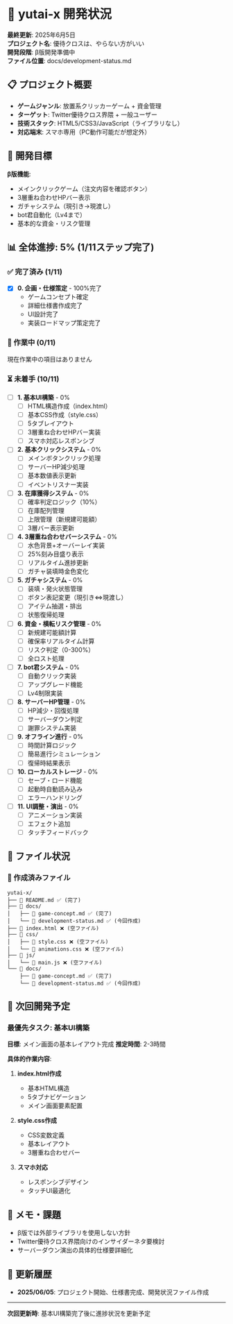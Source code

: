 # 🚧 yutai-x 開発状況

**最終更新**: 2025年6月5日  
**プロジェクト名**: 優待クロスは、やらない方がいい  
**開発段階**: β版開発準備中  
**ファイル位置**: docs/development-status.md

## 📋 プロジェクト概要
- **ゲームジャンル**: 放置系クリッカーゲーム + 資金管理
- **ターゲット**: Twitter優待クロス界隈 + 一般ユーザー
- **技術スタック**: HTML5/CSS3/JavaScript（ライブラリなし）
- **対応端末**: スマホ専用（PC動作可能だが想定外）

## 🎯 開発目標
**β版機能**:
- メインクリックゲーム（注文内容を確認ボタン）
- 3層重ね合わせHPバー表示
- ガチャシステム（現引き→現渡し）
- bot君自動化（Lv4まで）
- 基本的な資金・リスク管理

## 📊 全体進捗: 5% (1/11ステップ完了)

### ✅ 完了済み (1/11)
- [x] **0. 企画・仕様策定** - 100%完了
  - ゲームコンセプト確定
  - 詳細仕様書作成完了
  - UI設計完了
  - 実装ロードマップ策定完了

### 🔄 作業中 (0/11)
現在作業中の項目はありません

### ⏳ 未着手 (10/11)
- [ ] **1. 基本UI構築** - 0%
  - [ ] HTML構造作成（index.html）
  - [ ] 基本CSS作成（style.css） 
  - [ ] 5タブレイアウト
  - [ ] 3層重ね合わせHPバー実装
  - [ ] スマホ対応レスポンシブ

- [ ] **2. 基本クリックシステム** - 0%
  - [ ] メインボタンクリック処理
  - [ ] サーバーHP減少処理
  - [ ] 基本数値表示更新
  - [ ] イベントリスナー実装

- [ ] **3. 在庫獲得システム** - 0%
  - [ ] 確率判定ロジック（10%）
  - [ ] 在庫配列管理
  - [ ] 上限管理（新規建可能額）
  - [ ] 3層バー表示更新

- [ ] **4. 3層重ね合わせバーシステム** - 0%
  - [ ] 水色背景+オーバーレイ実装
  - [ ] 25%刻み目盛り表示
  - [ ] リアルタイム進捗更新
  - [ ] ガチャ装填時金色変化

- [ ] **5. ガチャシステム** - 0%
  - [ ] 装填・発火状態管理
  - [ ] ボタン表記変更（現引き⇔現渡し）
  - [ ] アイテム抽選・排出
  - [ ] 状態復帰処理

- [ ] **6. 資金・横転リスク管理** - 0%
  - [ ] 新規建可能額計算
  - [ ] 確保率リアルタイム計算
  - [ ] リスク判定（0-300%）
  - [ ] 全ロスト処理

- [ ] **7. bot君システム** - 0%
  - [ ] 自動クリック実装
  - [ ] アップグレード機能
  - [ ] Lv4制限実装

- [ ] **8. サーバーHP管理** - 0%
  - [ ] HP減少・回復処理
  - [ ] サーバーダウン判定
  - [ ] 謝罪システム実装

- [ ] **9. オフライン進行** - 0%
  - [ ] 時間計算ロジック
  - [ ] 簡易進行シミュレーション
  - [ ] 復帰時結果表示

- [ ] **10. ローカルストレージ** - 0%
  - [ ] セーブ・ロード機能
  - [ ] 起動時自動読み込み
  - [ ] エラーハンドリング

- [ ] **11. UI調整・演出** - 0%
  - [ ] アニメーション実装
  - [ ] エフェクト追加
  - [ ] タッチフィードバック

## 📁 ファイル状況

### 📄 作成済みファイル
```
yutai-x/
├── 📄 README.md ✅ (完了)
├── 📁 docs/
│   ├── 📄 game-concept.md ✅ (完了)
│   └── 📄 development-status.md ✅ (今回作成)
├── 📄 index.html ❌ (空ファイル)
├── 📁 css/
│   ├── 📄 style.css ❌ (空ファイル)
│   └── 📄 animations.css ❌ (空ファイル)
├── 📁 js/  
│   └── 📄 main.js ❌ (空ファイル)
└── 📁 docs/
    ├── 📄 game-concept.md ✅ (完了)
    └── 📄 development-status.md ✅ (今回作成)
```

## 🎯 次回開発予定

### 最優先タスク: 基本UI構築
**目標**: メイン画面の基本レイアウト完成
**推定時間**: 2-3時間

**具体的作業内容**:
1. **index.html作成**
   - 基本HTML構造
   - 5タブナビゲーション
   - メイン画面要素配置

2. **style.css作成**  
   - CSS変数定義
   - 基本レイアウト
   - 3層重ね合わせバー

3. **スマホ対応**
   - レスポンシブデザイン
   - タッチUI最適化

## 📝 メモ・課題
- β版では外部ライブラリを使用しない方針
- Twitter優待クロス界隈向けのインサイダーネタ要検討
- サーバーダウン演出の具体的仕様要詳細化

## 🔄 更新履歴
- **2025/06/05**: プロジェクト開始、仕様書完成、開発状況ファイル作成

---
**次回更新時**: 基本UI構築完了後に進捗状況を更新予定
